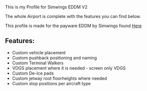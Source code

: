 This is my Profile for Simwings EDDM V2

The whole Airport is complete with the features you can find below.

This profile is made for the payware EDDM by Simwings found [Here](https://www.aerosoft.com/de/shop/microsoft-flight-simulator/msfs-szenerien/msfs-europa/3253/sim-wings-munich)
## Features:
- Custom vehicle placement
- Custom pushback positioning and naming
- Custom Terminal Walkers
- VDGS placement where it is needed - screen only VDGS
- Custom De-Ice pads
- Custom jetway root floorheights where needed
- Custom stop positions per aircraft type 